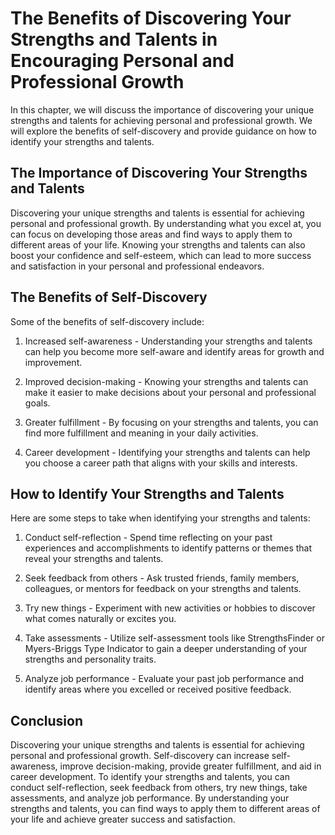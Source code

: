 The Benefits of Discovering Your Strengths and Talents in Encouraging Personal and Professional Growth
=========================================================================================================================================================

In this chapter, we will discuss the importance of discovering your unique strengths and talents for achieving personal and professional growth. We will explore the benefits of self-discovery and provide guidance on how to identify your strengths and talents.

The Importance of Discovering Your Strengths and Talents
--------------------------------------------------------

Discovering your unique strengths and talents is essential for achieving personal and professional growth. By understanding what you excel at, you can focus on developing those areas and find ways to apply them to different areas of your life. Knowing your strengths and talents can also boost your confidence and self-esteem, which can lead to more success and satisfaction in your personal and professional endeavors.

The Benefits of Self-Discovery
------------------------------

Some of the benefits of self-discovery include:

1. Increased self-awareness - Understanding your strengths and talents can help you become more self-aware and identify areas for growth and improvement.

2. Improved decision-making - Knowing your strengths and talents can make it easier to make decisions about your personal and professional goals.

3. Greater fulfillment - By focusing on your strengths and talents, you can find more fulfillment and meaning in your daily activities.

4. Career development - Identifying your strengths and talents can help you choose a career path that aligns with your skills and interests.

How to Identify Your Strengths and Talents
------------------------------------------

Here are some steps to take when identifying your strengths and talents:

1. Conduct self-reflection - Spend time reflecting on your past experiences and accomplishments to identify patterns or themes that reveal your strengths and talents.

2. Seek feedback from others - Ask trusted friends, family members, colleagues, or mentors for feedback on your strengths and talents.

3. Try new things - Experiment with new activities or hobbies to discover what comes naturally or excites you.

4. Take assessments - Utilize self-assessment tools like StrengthsFinder or Myers-Briggs Type Indicator to gain a deeper understanding of your strengths and personality traits.

5. Analyze job performance - Evaluate your past job performance and identify areas where you excelled or received positive feedback.

Conclusion
----------

Discovering your unique strengths and talents is essential for achieving personal and professional growth. Self-discovery can increase self-awareness, improve decision-making, provide greater fulfillment, and aid in career development. To identify your strengths and talents, you can conduct self-reflection, seek feedback from others, try new things, take assessments, and analyze job performance. By understanding your strengths and talents, you can find ways to apply them to different areas of your life and achieve greater success and satisfaction.
